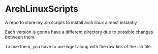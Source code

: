# ArchLinuxScripts
A repo to store my .sh scripts to install arch linux almost instantly

Each version is gonna have a different directory due to possible changes between them.

To use them, you have to use wget along with the raw link of the .sh file.
